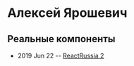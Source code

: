# Алексей Ярошевич

## Реальные компоненты
- 2019 Jun 22 -- [ReactRussia 2](https://www.youtube.com/watch?v=gcg5r_6mO2E)    
